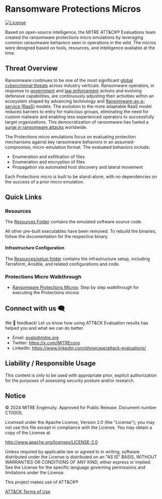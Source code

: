 # Ransomware Protections Micros

[![License](https://img.shields.io/badge/License-Apache_2.0-blue.svg)](https://opensource.org/licenses/Apache-2.0)

Based on open-source intelligence, the MITRE ATT&CK&reg; Evaluations team created
the ransomware protections micro emulations by leveraging common ransomware behaviors seen
in operations in the wild. The micros were designed based on tools, resources,
and intelligence available at the time.

## Threat Overview

Ransomware continues to be one of the most significant [global cybercriminal threats](https://www.dni.gov/files/CTIIC/documents/products/Worldwide_Ransomware_Activity_Oct_2022Sep_2023.pdf) across industry verticals. Ransomware operators, in response to [government](https://www.whitehouse.gov/briefing-room/statements-releases/2023/11/01/fact-sheet-biden-harris-administration-convenes-third-global-gathering-to-counter-ransomware/) and [law enforcement](https://www.justice.gov/opa/pr/us-department-justice-disrupts-hive-ransomware-variant) actions and evolving defensive capabilities, are continuously adjusting their activities within an ecosystem shaped by advancing technology and [Ransomware-as-a-service (RaaS)](https://www.ibm.com/topics/ransomware-as-a-service) models. The evolution to the more adaptable RaaS model reduces barriers to entry for malicious groups, eliminating the need for custom malware and enabling less experienced operators to successfully target organizations. This democratization of ransomware has fueled a [surge in ransomware attacks](https://www.corvusinsurance.com/blog/q4-ransomware-report) worldwide.

The Protections micro emulations focus on evaluating protection mechanisms against key ransomware behaviors in an assumed-compromise, micro-emulation format. The evaluated behaviors include:

- Enumeration and exfiltration of files
- Enumeration and encryption of files
- Propagation via automated host discovery and lateral movement

Each Protections micro is built to be stand-alone, with no dependencies on the success of a prior micro emulation.

## Quick Links

### Resources

The [Resources Folder](./Resources/) contains the emulated software source code.

All other pre-built executables have been removed. To rebuild the binaries,
follow the documentation for the respective binary.

#### Infrastructure Configuration

The [Resources/setup folder](./Resources/setup/) contains the infrastructure setup, including Terraform, Ansible, and related configurations and code.

### Protections Micro Walkthrough

- [Ransomware Protections Micros](./Emulation_Plan/ER6_Ransomware_Protections.md): Step by step
walkthrough for executing the Protections micros

## Connect with us 🗨️

We 💖 feedback! Let us know how using ATT&CK Evaluation results has helped you
and what we can do better.

- Email: <evals@mitre.org>
- Twitter: <https://x.com/MITREcorp>
- LinkedIn: <https://www.linkedin.com/showcase/attack-evaluations/>

## Liability / Responsible Usage

This content is only to be used with appropriate prior, explicit authorization
for the purposes of assessing security posture and/or research.

## Notice

© 2024 MITRE Engenuity. Approved for Public Release. Document number CT0005.

Licensed under the Apache License, Version 2.0 (the "License"); you may not use
this file except in compliance with the License. You may obtain a copy of the
License at

<http://www.apache.org/licenses/LICENSE-2.0>

Unless required by applicable law or agreed to in writing, software distributed
under the License is distributed on an "AS IS" BASIS, WITHOUT WARRANTIES OR
CONDITIONS OF ANY KIND, either express or implied. See the License for the specific
language governing permissions and limitations under the License.

This project makes use of ATT&CK®

[ATT&CK Terms of Use](https://attack.mitre.org/resources/terms-of-use/)
